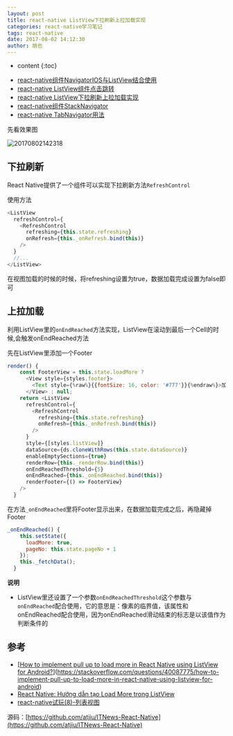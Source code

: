 ```yaml
---
layout: post
title: react-native ListView下拉刷新上拉加载实现
categories: react-native学习笔记
tags: react-native
date: 2017-08-02 14:12:30
author: 朋也
---
```


* content
{:toc}

- [react-native组件NavigatorIOS与ListView结合使用](https://atjiu.github.io/2017/08/02/react-native-navigatorios-listview/)
- [react-native ListView组件点击跳转](https://atjiu.github.io/2017/08/02/react-native-listview-forward/)
- [react-native ListView下拉刷新上拉加载实现](https://atjiu.github.io/2017/08/02/react-native-listview-refresh-loadmore/)
- [react-native组件StackNavigator](https://atjiu.github.io/2017/08/07/react-native-stacknavigator/)
- [react-native TabNavigator用法](https://atjiu.github.io/2017/09/06/react-native-tabnavigator/)

先看效果图

![20170802142318](/assets/20170802142318.gif)





## 下拉刷新

React Native提供了一个组件可以实现下拉刷新方法`RefreshControl`

使用方法

```javascript
<ListView
  refreshControl={
    <RefreshControl
      refreshing={this.state.refreshing}
      onRefresh={this._onRefresh.bind(this)}
    />
  }
  //...
</ListView>
```

在视图加载的时候的时候，将refreshing设置为true，数据加载完成设置为false即可

## 上拉加载

利用ListView里的`onEndReached`方法实现，ListView在滚动到最后一个Cell的时候,会触发onEndReached方法

先在ListView里添加一个Footer

```js
render() {
    const FooterView = this.state.loadMore ?
      <View style={styles.footer}>
        <Text style={%raw%}{{fontSize: 16, color: '#777'}}{%endraw%}>加载更多...</Text>
      </View> : null;
    return <ListView
      refreshControl={
        <RefreshControl
          refreshing={this.state.refreshing}
          onRefresh={this._onRefresh.bind(this)}
        />
      }
      style={[styles.listView]}
      dataSource={ds.cloneWithRows(this.state.dataSource)}
      enableEmptySections={true}
      renderRow={this._renderRow.bind(this)}
      onEndReachedThreshold={5}
      onEndReached={this._onEndReached.bind(this)}
      renderFooter={() => FooterView}
    />
  }
```

在方法`_onEndReached`里将Footer显示出来，在数据加载完成之后，再隐藏掉Footer

```javascript
_onEndReached() {
    this.setState({
      loadMore: true,
      pageNo: this.state.pageNo + 1
    });
    this._fetchData();
  }
```

**说明**

- ListView里还设置了一个参数`onEndReachedThreshold`这个参数与`onEndReached`配合使用，它的意思是：像素的临界值，该属性和onEndReached配合使用，因为onEndReached滑动结束的标志是以该值作为判断条件的

## 参考

- [[How to implement pull up to load more in React Native using ListView for Android?](https://stackoverflow.com/questions/40087775/how-to-implement-pull-up-to-load-more-in-react-native-using-listview-for-android)](https://stackoverflow.com/questions/40087775/how-to-implement-pull-up-to-load-more-in-react-native-using-listview-for-android)
- [React Native: Hướng dẫn tạo Load More trong ListView](https://www.youtube.com/watch?v=vFI9iyQP4XU)
- [react-native试玩(8)-列表视图](http://blog.csdn.net/itfootball/article/details/48245137)

源码：[https://github.com/atjiu/ITNews-React-Native](https://github.com/atjiu/ITNews-React-Native)